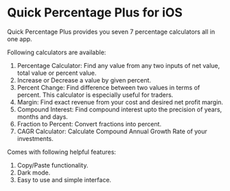# Quick Percentage Plus for iOS

Quick Percentage Plus provides you seven 7 percentage calculators all in one app.

Following calculators are available:

1. Percentage Calculator: Find any value from any two inputs of net value, total value or percent value.
2. Increase or Decrease a value by given percent.
3. Percent Change: Find difference between two values in terms of percent. This calculator is especially useful for traders.
4. Margin: Find exact revenue from your cost and desired net profit margin.
5. Compound Interest: Find compound interest upto the precision of years, months and days.
6. Fraction to Percent: Convert fractions into percent.
7. CAGR Calculator: Calculate Compound Annual Growth Rate of your investments.

Comes with following helpful features:
1. Copy/Paste functionality.
2. Dark mode.
3. Easy to use and simple interface.

